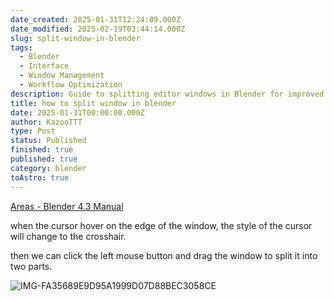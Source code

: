 ```yaml
---
date_created: 2025-01-31T12:24:09.000Z
date_modified: 2025-02-19T03:44:14.000Z
slug: split-window-in-blender
tags:
  - Blender
  - Interface
  - Window Management
  - Workflow Optimization
description: Guide to splitting editor windows in Blender for improved workflow
title: how to split window in blender
date: 2025-01-31T00:00:00.000Z
author: KazooTTT
type: Post
status: Published
finished: true
published: true
category: blender
toAstro: true
---
```


[Areas - Blender 4.3 Manual](<https://docs.blender.org/manual/en/latest/interface/window_system/areas.html>)

when the cursor hover on the edge of the window, the style of the cursor will change to the crosshair.

then we can click the left mouse button and drag the window to split it into two parts.

![IMG-FA35689E9D95A1999D07D88BEC3058CE](<https://pictures.kazoottt.top/2025/01/20250131-IMG-FA35689E9D95A1999D07D88BEC3058CE.gif>)

